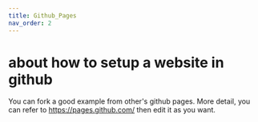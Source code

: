 ```yaml
---
title: Github_Pages
nav_order: 2
---
```


# about how to setup a website in github

You can fork a good example from other's github pages. More detail, you can refer to https://pages.github.com/
then edit it as you want.
